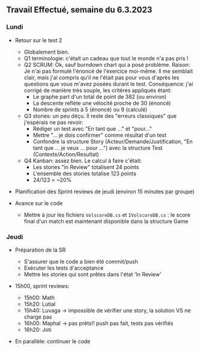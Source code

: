 ## Travail Effectué, semaine du 6.3.2023

### Lundi

- Retour sur le test 2
    - Globalement bien.
    - Q1 terminologie: c'était un cadeau que tout le monde n'a pas pris !
    - Q2 SCRUM: Ok, sauf burndown chart qui a posé problème. Raison: Je n'ai pas formulé l'énoncé de l'exercice moi-même. Il me semblait clair, mais j'ai compris qu'il ne l'était pas pour vous d'après les questions que vous m'avez posées durant le test. Conséquence: j'ai corrigé de manière très souple, les critères appliqués étant:
        - Le graphe part d'un total de point de 382 (ou environ)
        - La descente reflète une vélocité proche de 30 (énoncé)
        - Nombre de sprints à 5 (énoncé) ou 9 (calculé)
    - Q3 stories: un peu déçu. Il reste des "erreurs classiques" que j'espérais ne pas revoir:
        - Rédiger un test avec "En tant que ..." et "pour..."
        - Mettre "... je dois confirmer" comme résultat d'un test
        - Confondre la structure Story (Acteur/Demande/Justification, "En tant que ... je veux ... pour ...") avec la structure Test (Contexte/Action/Resultat)
    - Q4 Kanban: assez bien. Le calcul à faire c'était:
        - Les stories "in Review" totalisent 24 points
        - L'ensemble des stories totalise 123 points
        - 24/123 = ~20%

- Planification des Sprint reviews de jeudi (environ 15 minutes par groupe)

- Avance sur le code
    - Mettre à jour les fichiers `VolscoreDB.cs` et `IVolscoreDB.cs` : le score final d'un match est maintenant disponible dans la structure Game

### Jeudi

- Préparation de la SR
  - S'assurer que le code a bien été commit/push
  - Exécuter les tests d'acceptance
  - Mettre les stories qui sont prêtes dans l'état 'In Review'

- 15h00, sprint reviews:
    - 15h00: Math
    - 15h20: Lutial
    - 15h40: Luvaga -> impossible de vérifier une story, la solution VS ne charge pas
    - 16h00: Maphal -> pas prêts!! push pas fait, tests pas vérifiés
    - 16h20: Joti
- En parallèle: continuer le code

